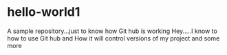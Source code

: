 # hello-world1
A sample repository...just to know how Git hub is working
Hey.....I know to how to use Git hub and How it will control versions of my project and some more
